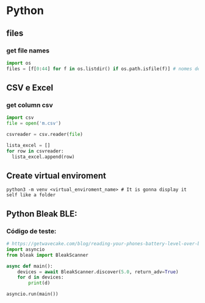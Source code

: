 # Python

## files

### get file names
```python
import os
files = [f[0:44] for f in os.listdir() if os.path.isfile(f)] # nomes de arquivos dentro da pasta
```
## CSV e Excel

### get column csv
```python
import csv
file = open('m.csv')

csvreader = csv.reader(file)

lista_excel = []
for row in csvreader:
  lista_excel.append(row)
```

## Create virtual enviroment
```shell
python3 -m venv <virtual_enviroment_name> # It is gonna display it self like a folder
```

## Python Bleak BLE:
### Código de teste:
```python
# https://getwavecake.com/blog/reading-your-phones-battery-level-over-bluetooth-ble-with-python-bleak/
import asyncio
from bleak import BleakScanner

async def main():
    devices = await BleakScanner.discover(5.0, return_adv=True)
    for d in devices:
        print(d)

asyncio.run(main())
```